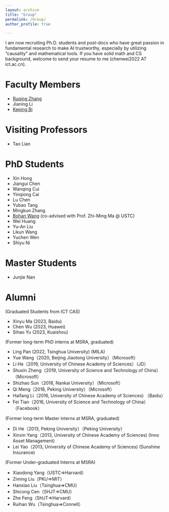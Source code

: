 ```yaml
---
layout: archive
title: "Group"
permalink: /Group/
author_profile: true

---
```

I am now recruiting Ph.D. students and post-docs who have great passion in fundamental research to make AI trustworthy, especially by utilizing “causality” and mathematical tools. If you have solid math and CS background, welcome to send your resume to me (chenwei2022 AT ict.ac.cn).

Faculty Members
======
* [Ruqing Zhang](https://daqingchong.github.io)
* Jianing Li
* [Keping Bi](https://sites.google.com/site/irkepingbi/?pli=1)

Visiting Professors
======
* Tao Lian

PhD Students
======
* Xin Hong
* Jiangui Chen
* Wanqing Cui
* Yinqiong Cai
* Lu Chen
* Yubao Tang
* Mingkun Zhang
* [Bohan Wang](https://bhwangfy.github.io) (co-advised with Prof. Zhi-Ming Ma @ USTC)
* Wei Huang 
* Yu-An Liu
* Likun Wang
* Yuchen Wen 
* Shiyu Ni

Master Students
======
* Junjie Nan 



Alumni
======
(Graduated Students from ICT CAS)
* Xinyu Ma (2023, Baidu)
* Chen Wu (2023, Huawei)
* Sihao Yu (2023, Kuaishou)

(Former long-term PhD interns at MSRA, graduated)
* Ling Pan (2022, Tsinghua University) (MILA)
* Yue Wang（2020, Beijing Jiaotong University）（Microsoft）
* Li He（2019, University of Chinese Academy of Sciences）（JD）
* Shuxin Zheng（2019, University of Science and Technology of China）（Microsoft）
* Shizhao Sun（2018, Nankai University）（Microsoft）
* Qi Meng（2018, Peking University）（Microsoft）
* Haifang Li（2016, University of Chinese Academy of Sciences) （Baidu）
* Fei Tian（2016, University of Science and Technology of China）（Facebook）

(Former long-term Master interns at MSRA, graduated)
* Di He（2013, Peking University）（Peking University）
* Xinxin Yang（2013, University of Chinese Academy of Sciences) (Inno Asset Management) 
* Lei Yao（2013, University of Chinese Academy of Sciences) (Sunshine Insurance)

(Former Under-graduated Interns at MSRA)
* Xiaodong Yang（USTC=>Harvard）
* Ziming Liu（PKU=>MIT）
* Hanxiao Liu（Tsinghua=>CMU）
* Shicong Cen（SHJT=>CMU）
* Zhe Feng（SHJT=>Harvard）
* Ruihan Wu（Tsinghua=>Connell）
